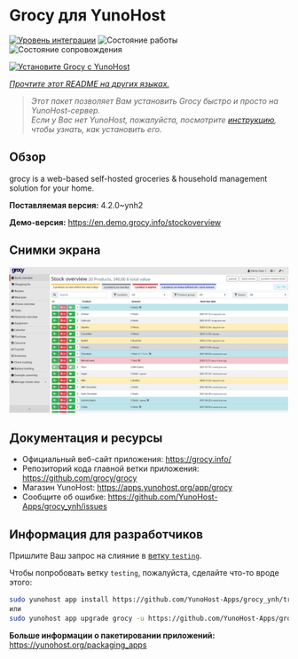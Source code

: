 <!--
Важно: этот README был автоматически сгенерирован <https://github.com/YunoHost/apps/tree/master/tools/readme_generator>
Он НЕ ДОЛЖЕН редактироваться вручную.
-->

# Grocy для YunoHost

[![Уровень интеграции](https://dash.yunohost.org/integration/grocy.svg)](https://ci-apps.yunohost.org/ci/apps/grocy/) ![Состояние работы](https://ci-apps.yunohost.org/ci/badges/grocy.status.svg) ![Состояние сопровождения](https://ci-apps.yunohost.org/ci/badges/grocy.maintain.svg)

[![Установите Grocy с YunoHost](https://install-app.yunohost.org/install-with-yunohost.svg)](https://install-app.yunohost.org/?app=grocy)

*[Прочтите этот README на других языках.](./ALL_README.md)*

> *Этот пакет позволяет Вам установить Grocy быстро и просто на YunoHost-сервер.*  
> *Если у Вас нет YunoHost, пожалуйста, посмотрите [инструкцию](https://yunohost.org/install), чтобы узнать, как установить его.*

## Обзор

grocy is a web-based self-hosted groceries & household management solution for your home.

**Поставляемая версия:** 4.2.0~ynh2

**Демо-версия:** <https://en.demo.grocy.info/stockoverview>

## Снимки экрана

![Снимок экрана Grocy](./doc/screenshots/stock-en.png)

## Документация и ресурсы

- Официальный веб-сайт приложения: <https://grocy.info/>
- Репозиторий кода главной ветки приложения: <https://github.com/grocy/grocy>
- Магазин YunoHost: <https://apps.yunohost.org/app/grocy>
- Сообщите об ошибке: <https://github.com/YunoHost-Apps/grocy_ynh/issues>

## Информация для разработчиков

Пришлите Ваш запрос на слияние в [ветку `testing`](https://github.com/YunoHost-Apps/grocy_ynh/tree/testing).

Чтобы попробовать ветку `testing`, пожалуйста, сделайте что-то вроде этого:

```bash
sudo yunohost app install https://github.com/YunoHost-Apps/grocy_ynh/tree/testing --debug
или
sudo yunohost app upgrade grocy -u https://github.com/YunoHost-Apps/grocy_ynh/tree/testing --debug
```

**Больше информации о пакетировании приложений:** <https://yunohost.org/packaging_apps>
